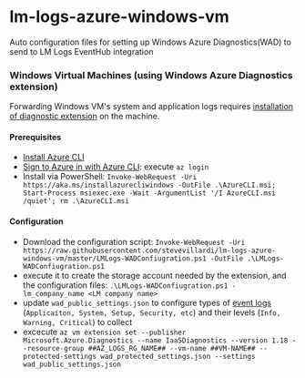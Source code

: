 # lm-logs-azure-windows-vm
 Auto configuration files for setting up Windows Azure Diagnostics(WAD) to send to LM Logs EventHub integration

### Windows Virtual Machines (using Windows Azure Diagnostics extension)

Forwarding Windows VM's system and application logs requires [installation of diagnostic extension](https://docs.microsoft.com/en-us/azure/azure-monitor/platform/diagnostics-extension-windows-install) on the machine.

#### Prerequisites

* [Install Azure CLI](https://docs.microsoft.com/en-us/cli/azure/install-azure-cli?view=azure-cli-latest)
* [Sign to Azure in with Azure CLI](https://docs.microsoft.com/en-us/cli/azure/authenticate-azure-cli?view=azure-cli-latest): execute `az login`
* Install via PowerShell:
`Invoke-WebRequest -Uri https://aka.ms/installazurecliwindows -OutFile .\AzureCLI.msi; Start-Process msiexec.exe -Wait -ArgumentList '/I AzureCLI.msi /quiet'; rm .\AzureCLI.msi`

#### Configuration

* Download the configuration script: `Invoke-WebRequest -Uri https://raw.githubusercontent.com/stevevillardi/lm-logs-azure-windows-vm/master/LMLogs-WADConfiugration.ps1 -OutFile .\LMLogs-WADConfiugration.ps1`
* execute it to create the storage account needed by the extension, and the configuration files: `.\LMLogs-WADConfiugration.ps1 -lm_company_name <LM company name>`
* update `wad_public_settings.json` to configure types of [event logs](https://docs.microsoft.com/en-us/azure/azure-monitor/platform/diagnostics-extension-schema-windows#windowseventlog-element) (`Applicaiton, System, Setup, Security, etc`) and their levels (`Info, Warning, Critical`) to collect
* excecute `az vm extension set --publisher Microsoft.Azure.Diagnostics --name IaaSDiagnostics --version 1.18 --resource-group ##AZ_LOGS_RG_NAME## --vm-name ##VM-NAME## --protected-settings wad_protected_settings.json --settings wad_public_settings.json`
